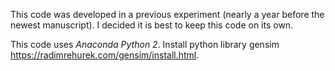 
This code was developed in a previous experiment (nearly a year before the newest manuscript). I decided it is best to keep this code on its own. 

This code uses *Anaconda Python 2*. Install python library gensim https://radimrehurek.com/gensim/install.html. 


